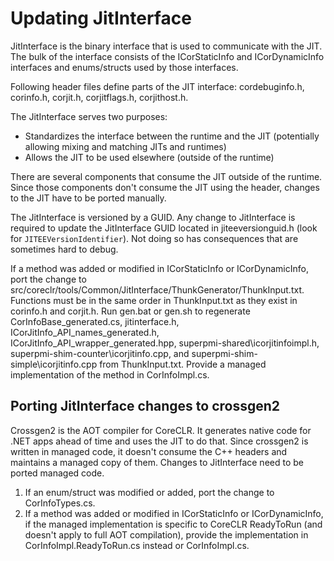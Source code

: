 # Updating JitInterface

JitInterface is the binary interface that is used to communicate with the JIT. The bulk of the interface consists of the ICorStaticInfo and ICorDynamicInfo interfaces and enums/structs used by those interfaces.

Following header files define parts of the JIT interface: cordebuginfo.h, corinfo.h, corjit.h, corjitflags.h, corjithost.h.

The JitInterface serves two purposes:
* Standardizes the interface between the runtime and the JIT (potentially allowing mixing and matching JITs and runtimes)
* Allows the JIT to be used elsewhere (outside of the runtime)

There are several components that consume the JIT outside of the runtime. Since those components don't consume the JIT using the header, changes to the JIT have to be ported manually.

The JitInterface is versioned by a GUID. Any change to JitInterface is required to update the JitInterface GUID located in jiteeversionguid.h (look for `JITEEVersionIdentifier`). Not doing so has consequences that are sometimes hard to debug.

If a method was added or modified in ICorStaticInfo or ICorDynamicInfo, port the change to src/coreclr/tools/Common/JitInterface/ThunkGenerator/ThunkInput.txt. Functions must be in the same order in ThunkInput.txt as they exist in corinfo.h and corjit.h. Run gen.bat or gen.sh to regenerate CorInfoBase_generated.cs, jitinterface.h, ICorJitInfo_API_names_generated.h, ICorJitInfo_API_wrapper_generated.hpp, superpmi-shared\icorjitinfoimpl.h, superpmi-shim-counter\icorjitinfo.cpp, and superpmi-shim-simple\icorjitinfo.cpp from ThunkInput.txt. Provide a managed implementation of the method in CorInfoImpl.cs.

## Porting JitInterface changes to crossgen2

Crossgen2 is the AOT compiler for CoreCLR. It generates native code for .NET apps ahead of time and uses the JIT to do that. Since crossgen2 is written in managed code, it doesn't consume the C++ headers and maintains a managed copy of them. Changes to JitInterface need to be ported managed code.

1. If an enum/struct was modified or added, port the change to CorInfoTypes.cs.
2. If a method was added or modified in ICorStaticInfo or ICorDynamicInfo, if the managed implementation is specific to CoreCLR ReadyToRun (and doesn't apply to full AOT compilation), provide the implementation in CorInfoImpl.ReadyToRun.cs instead or CorInfoImpl.cs.

